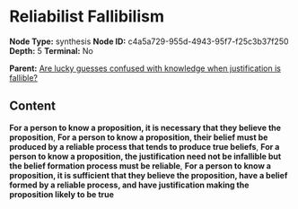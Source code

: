 # Reliabilist Fallibilism

**Node Type:** synthesis
**Node ID:** c4a5a729-955d-4943-95f7-f25c3b37f250
**Depth:** 5
**Terminal:** No

**Parent:** [Are lucky guesses confused with knowledge when justification is fallible?](are-lucky-guesses-confused-with-knowledge-when-justification-is-fallible-antithesis-915c2f93-a0fb-40ac-b8b8-afa1fb86a9cf.md)

## Content

**For a person to know a proposition, it is necessary that they believe the proposition**, **For a person to know a proposition, their belief must be produced by a reliable process that tends to produce true beliefs**, **For a person to know a proposition, the justification need not be infallible but the belief formation process must be reliable**, **For a person to know a proposition, it is sufficient that they believe the proposition, have a belief formed by a reliable process, and have justification making the proposition likely to be true**
